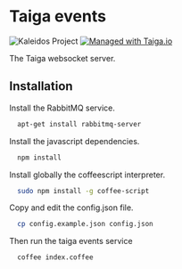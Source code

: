Taiga events
============

![Kaleidos Project](http://kaleidos.net/static/img/badge.png "Kaleidos Project")
[![Managed with Taiga.io](https://tree.taiga.io/support/images/taiga-badge-gh.png)](https://taiga.io "Managed with Taiga.io")

The Taiga websocket server.

Installation
------------

Install the RabbitMQ service.

```bash
  apt-get install rabbitmq-server
```

Install the javascript dependencies.

```bash
  npm install
```

Install globally the coffeescript interpreter.

```bash
  sudo npm install -g coffee-script
```

Copy and edit the config.json file.

```bash
  cp config.example.json config.json
```

Then run the taiga events service

```bash
  coffee index.coffee
```
